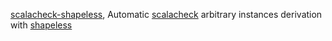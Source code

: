 [scalacheck-shapeless](https://github.com/alexarchambault/scalacheck-shapeless), Automatic [scalacheck](https://github.com/rickynils/scalacheck) arbitrary instances derivation with [shapeless](https://github.com/milessabin/shapeless)
